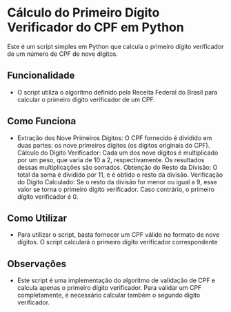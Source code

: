 
# Cálculo do Primeiro Dígito Verificador do CPF em Python

Este é um script simples em Python que calcula o primeiro dígito verificador de um número de CPF de nove dígitos.

## Funcionalidade

- O script utiliza o algoritmo definido pela Receita Federal do Brasil para calcular o primeiro dígito verificador de um CPF.

## Como Funciona

- Extração dos Nove Primeiros Dígitos: O CPF fornecido é dividido em duas partes: os nove primeiros dígitos (os dígitos originais do CPF). Cálculo do Dígito Verificador: Cada um dos nove dígitos é multiplicado por um peso, que varia de 10 a 2, respectivamente. Os resultados dessas multiplicações são somados. Obtenção do Resto da Divisão: O total da soma é dividido por 11, e é obtido o resto da divisão. Verificação do Dígito Calculado: Se o resto da divisão for menor ou igual a 9, esse valor se torna o primeiro dígito verificador. Caso contrário, o primeiro dígito verificador é 0.
## Como Utilizar

- Para utilizar o script, basta fornecer um CPF válido no formato de nove dígitos. O script calculará o primeiro dígito verificador correspondente

## Observações
- Este script é uma implementação do algoritmo de validação de CPF e calcula apenas o primeiro dígito verificador. Para validar um CPF completamente, é necessário calcular também o segundo dígito verificador.
